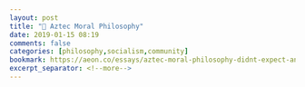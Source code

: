```yaml
---
layout: post
title: "🔖 Aztec Moral Philosophy"
date: 2019-01-15 08:19
comments: false
categories: [philosophy,socialism,community]
bookmark: https://aeon.co/essays/aztec-moral-philosophy-didnt-expect-anyone-to-be-a-saint
excerpt_separator: <!--more-->
---
```

<!--more-->
